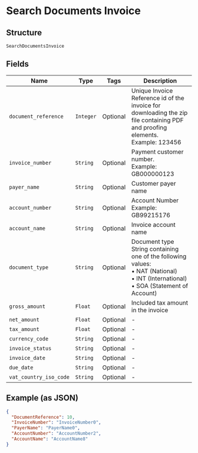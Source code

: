 
# Search Documents Invoice

## Structure

`SearchDocumentsInvoice`

## Fields

| Name | Type | Tags | Description |
|  --- | --- | --- | --- |
| `document_reference` | `Integer` | Optional | Unique Invoice Reference id of the invoice for downloading the zip file containing PDF and proofing elements.<br>Example: 123456 |
| `invoice_number` | `String` | Optional | Payment customer number.<br>Example: GB000000123 |
| `payer_name` | `String` | Optional | Customer payer name |
| `account_number` | `String` | Optional | Account Number<br>Example: GB99215176 |
| `account_name` | `String` | Optional | Invoice account name |
| `document_type` | `String` | Optional | Document type<br>String containing one of the following values:<br>•	NAT (National)<br>•	INT (International)<br>•	SOA (Statement of Account) |
| `gross_amount` | `Float` | Optional | Included tax amount in the invoice |
| `net_amount` | `Float` | Optional | - |
| `tax_amount` | `Float` | Optional | - |
| `currency_code` | `String` | Optional | - |
| `invoice_status` | `String` | Optional | - |
| `invoice_date` | `String` | Optional | - |
| `due_date` | `String` | Optional | - |
| `vat_country_iso_code` | `String` | Optional | - |

## Example (as JSON)

```json
{
  "DocumentReference": 10,
  "InvoiceNumber": "InvoiceNumber0",
  "PayerName": "PayerName0",
  "AccountNumber": "AccountNumber2",
  "AccountName": "AccountName8"
}
```

